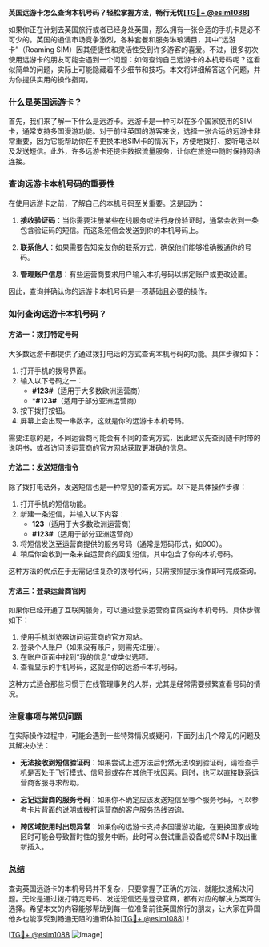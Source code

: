 **英国远游卡怎么查询本机号码？轻松掌握方法，畅行无忧[[TG💪+ @esim1088](https://t.me/s/esim1088)]**

如果你正在计划去英国旅行或者已经身处英国，那么拥有一张合适的手机卡是必不可少的。英国的通信市场竞争激烈，各种套餐和服务琳琅满目，其中“远游卡”（Roaming SIM）因其便捷性和灵活性受到许多游客的喜爱。不过，很多初次使用远游卡的朋友可能会遇到一个问题：如何查询自己远游卡的本机号码呢？这看似简单的问题，实际上可能隐藏着不少细节和技巧。本文将详细解答这个问题，并为你提供实用的操作指南。

### 什么是英国远游卡？

首先，我们来了解一下什么是远游卡。远游卡是一种可以在多个国家使用的SIM卡，通常支持多国漫游功能。对于前往英国的游客来说，选择一张合适的远游卡非常重要，因为它能帮助你在不更换本地SIM卡的情况下，方便地拨打、接听电话以及发送短信。此外，许多远游卡还提供数据流量服务，让你在旅途中随时保持网络连接。

### 查询远游卡本机号码的重要性

在使用远游卡之前，了解自己的本机号码至关重要。这是因为：

1. **接收验证码**：当你需要注册某些在线服务或进行身份验证时，通常会收到一条包含验证码的短信。而这条短信会发送到你的本机号码上。
   
2. **联系他人**：如果需要告知亲友你的联系方式，确保他们能够准确拨通你的号码。

3. **管理账户信息**：有些运营商要求用户输入本机号码以绑定账户或更改设置。

因此，查询并确认你的远游卡本机号码是一项基础且必要的操作。

### 如何查询远游卡本机号码？

#### 方法一：拨打特定号码

大多数远游卡都提供了通过拨打电话的方式查询本机号码的功能。具体步骤如下：

1. 打开手机的拨号界面。
2. 输入以下号码之一：
   - **#123#**（适用于大多数欧洲运营商）
   - ***#123#**（适用于部分亚洲运营商）
3. 按下拨打按钮。
4. 屏幕上会出现一串数字，这就是你的远游卡本机号码。

需要注意的是，不同运营商可能会有不同的查询方式，因此建议先查阅随卡附带的说明书，或者访问该运营商的官方网站获取更准确的信息。

#### 方法二：发送短信指令

除了拨打电话外，发送短信也是一种常见的查询方式。以下是具体操作步骤：

1. 打开手机的短信功能。
2. 新建一条短信，并输入以下内容：
   - **123**（适用于大多数欧洲运营商）
   - **#123#**（适用于部分亚洲运营商）
3. 将短信发送至运营商提供的服务号码（通常是短码形式，如900）。
4. 稍后你会收到一条来自运营商的回复短信，其中包含了你的本机号码。

这种方法的优点在于无需记住复杂的拨号代码，只需按照提示操作即可完成查询。

#### 方法三：登录运营商官网

如果你已经开通了互联网服务，可以通过登录运营商官网查询本机号码。具体步骤如下：

1. 使用手机浏览器访问运营商的官方网站。
2. 登录个人账户（如果没有账户，则需先注册）。
3. 在账户页面中找到“我的信息”或类似选项。
4. 查看显示的手机号码，这就是你的远游卡本机号码。

这种方式适合那些习惯于在线管理事务的人群，尤其是经常需要频繁查看号码的情况。

### 注意事项与常见问题

在实际操作过程中，可能会遇到一些特殊情况或疑问，下面列出几个常见的问题及其解决办法：

- **无法接收到短信验证码**：如果尝试上述方法后仍然无法收到验证码，请检查手机是否处于飞行模式、信号弱或存在其他干扰因素。同时，也可以直接联系运营商客服寻求帮助。
  
- **忘记运营商的服务号码**：如果你不确定应该发送短信至哪个服务号码，可以参考卡片背面的说明或拨打运营商的客户服务热线咨询。

- **跨区域使用时出现异常**：如果你的远游卡支持多国漫游功能，在更换国家或地区时可能会导致暂时性的服务中断。此时可以尝试重启设备或将SIM卡取出重新插入。

### 总结

查询英国远游卡的本机号码并不复杂，只要掌握了正确的方法，就能快速解决问题。无论是通过拨打特定号码、发送短信还是登录官网，都有对应的解决方案可供选择。希望本文的内容能够帮助到每一位准备前往英国旅行的朋友，让大家在异国他乡也能享受到畅通无阻的通讯体验[[TG💪+ @esim1088](https://t.me/s/esim1088)]！

[[TG💪+ @esim1088](https://t.me/s/esim1088) ![Image](https://i.postimg.cc/4NQfJmqS/Snipaste-2025-05-13-00-14-12.png)]
